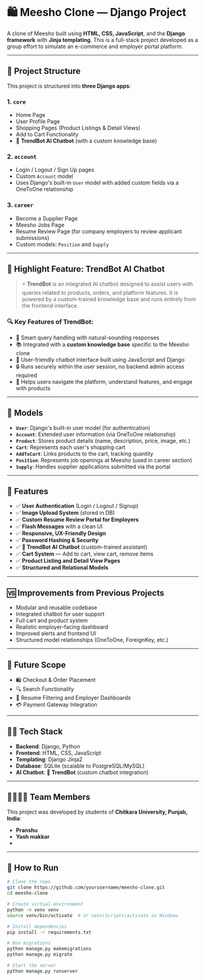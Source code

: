 # 🛍️ Meesho Clone — Django Project

A clone of Meesho built using **HTML, CSS, JavaScript**, and the **Django framework** with **Jinja templating**. This is a full-stack project developed as a group effort to simulate an e-commerce and employer portal platform.

---

## 🔧 Project Structure

This project is structured into **three Django apps**:

### 1. `core`  
- Home Page  
- User Profile Page  
- Shopping Pages (Product Listings & Detail Views)  
- Add to Cart Functionality  
- 🧠 **TrendBot AI Chatbot** (with a custom knowledge base)  

### 2. `account`  
- Login / Logout / Sign Up pages  
- Custom `Account` model  
- Uses Django's built-in `User` model with added custom fields via a OneToOne relationship  

### 3. `career`  
- Become a Supplier Page  
- Meesho Jobs Page  
- Resume Review Page (for company employers to review applicant submissions)  
- Custom models: `Position` and `Supply`  

---

## 🌟 Highlight Feature: TrendBot AI Chatbot

> ⚡ **TrendBot** is an integrated AI chatbot designed to assist users with queries related to products, orders, and platform features. It is powered by a custom-trained knowledge base and runs entirely from the frontend interface.

### 🔍 Key Features of TrendBot:

- 🤖 Smart query handling with natural-sounding responses  
- 📚 Integrated with a **custom knowledge base** specific to the Meesho clone  
- 💬 User-friendly chatbot interface built using JavaScript and Django  
- 🔒 Runs securely within the user session, no backend admin access required  
- 🧠 Helps users navigate the platform, understand features, and engage with products  

---

## 🧩 Models

- **`User`**: Django's built-in user model (for authentication)  
- **`Account`**: Extended user information (via OneToOne relationship)  
- **`Product`**: Stores product details (name, description, price, image, etc.)  
- **`Cart`**: Represents each user's shopping cart  
- **`AddToCart`**: Links products to the cart, tracking quantity  
- **`Position`**: Represents job openings at Meesho (used in career section)  
- **`Supply`**: Handles supplier applications submitted via the portal  

---

## 🔐 Features

- ✅ **User Authentication** (Login / Logout / Signup)  
- ✅ **Image Upload System** (stored in DB)  
- ✅ **Custom Resume Review Portal for Employers**  
- ✅ **Flash Messages** with a clean UI  
- ✅ **Responsive, UX-Friendly Design**  
- ✅ **Password Hashing & Security**  
- ✅ **🧠 TrendBot AI Chatbot** (custom-trained assistant)  
- ✅ **Cart System** — Add to cart, view cart, remove items  
- ✅ **Product Listing and Detail View Pages**  
- ✅ **Structured and Relational Models**  

---

## 🆚 Improvements from Previous Projects

- Modular and reusable codebase  
- Integrated chatbot for user support  
- Full cart and product system  
- Realistic employer-facing dashboard  
- Improved alerts and frontend UI  
- Structured model relationships (OneToOne, ForeignKey, etc.)

---

## 🌱 Future Scope

- 🛍️ Checkout & Order Placement  
- 🔍 Search Functionality  
- 💼 Resume Filtering and Employer Dashboards  
- 💳 Payment Gateway Integration  

---

## 👨‍💻 Tech Stack

- **Backend**: Django, Python  
- **Frontend**: HTML, CSS, JavaScript  
- **Templating**: Django Jinja2  
- **Database**: SQLite (scalable to PostgreSQL/MySQL)  
- **AI Chatbot**: 🧠 **TrendBot** (custom chatbot integration)  

---

## 👨‍👩‍👧‍👦 Team Members

This project was developed by students of **Chitkara University, Punjab, India**:

- **Pranshu**  
- **Yash makkar**  
-

---

## 📂 How to Run

```bash
# Clone the repo
git clone https://github.com/yourusername/meesho-clone.git
cd meesho-clone

# Create virtual environment
python -m venv venv
source venv/bin/activate  # or venv\Scripts\activate on Windows

# Install dependencies
pip install -r requirements.txt

# Run migrations
python manage.py makemigrations
python manage.py migrate

# Start the server
python manage.py runserver

